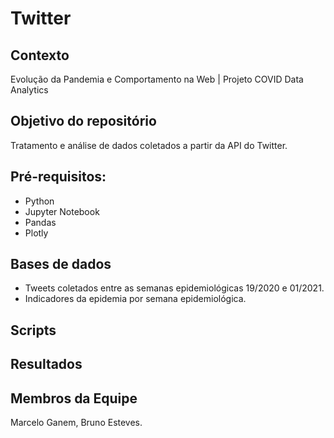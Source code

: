 # Twitter
## Contexto
Evolução da Pandemia e Comportamento na Web | Projeto COVID Data Analytics

## Objetivo do repositório
Tratamento e análise de dados coletados a partir da API do Twitter.

## Pré-requisitos:

 - Python
 - Jupyter Notebook
 - Pandas
 - Plotly

## Bases de dados
 - Tweets coletados entre as semanas epidemiológicas 19/2020 e 01/2021.
 - Indicadores da epidemia por semana epidemiológica.

## Scripts

## Resultados
## Membros da Equipe
Marcelo Ganem, Bruno Esteves.